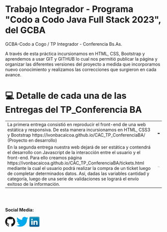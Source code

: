 # Trabajo Integrador - Programa "Codo a Codo Java Full Stack 2023", del GCBA
GCBA-Codo a Cogo / TP Integrador - Conferencia Bs.As.

A través de esta práctica incursionamos en HTML, CSS, Bootstrap y aprendemos a usar GIT y GITHUB lo cual nos permitió publicar la página y organizar las diferentes versiones del proyecto a medida que incorporamos nuevo conocimiento y realizamos las correcciones que surgieron en cada avance.

<a name="ir-arriba"></a>
# 💻 Detalle de cada una de las Entregas del TP_Conferencia BA 
<div align="center">
  <table>
    <tr>
      <td>
     La primera entrega consistió en reproducir el front-end de una web estática y responsiva. De esta manera incursionamos en HTML, CSS3 y Bootstrap  https://ivonbacaicoa.github.io/CAC_TP_ConferenciaBA/  (Proyecto en desarrollo)
      </td>
      <td>
        <img src="https://github.com/ivonbacaicoa/CAC_TP_ConferenciaBA/blob/main/assets/img/Menu_Header_Carousel_Button.webp" width="500px">
      </td>
    </tr>
     <tr>
      <td>
      En la segunda entrega nuestra web dejará de ser estática y contendrá el desarrollo con Javascript de la interacción entre el usuario y el front-end.
      Para ello creamos página https://ivonbacaicoa.github.io/CAC_TP_ConferenciaBA/tickets.html mediante la cual el usuario podrá realizar la compra de un ticket luego de completar determinados datos. Así, dadas las variables cantidad y categoría, luego de una serie de validaciones se logrará el envío exitoso de la información. 
      </td>
       <td>
        <img src="https://github.com/ivonbacaicoa/CAC_TP_ConferenciaBA/blob/main/assets/img/pagina_comprar_tickets.webp" width="500px">
      </td>
     </tr>
  </table>
</div>

<br>
<br>

**Social Media:**

[![GitHub](icons/github.png)](https://github.com/ivonbacaicoa)
[![Twitter](icons/twitter.png)](https://twitter.com/ivonbacaicoa)
[![LinkedIn](icons/linkedin.png)](https://www.linkedin.com/in/ivonbacaicoa/)
